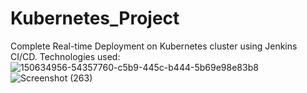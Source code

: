 # Kubernetes_Project
Complete Real-time Deployment on Kubernetes cluster using Jenkins CI/CD.
Technologies used:
![150634956-54357760-c5b9-445c-b444-5b69e98e83b8](https://user-images.githubusercontent.com/93382779/188319099-e37d19a8-f68a-4dee-abae-18c10dd6d94d.png)
![Screenshot (263)](https://user-images.githubusercontent.com/93382779/188500650-3ecbe3c5-21c4-449b-95ad-01fdf462e3b9.jpg)
